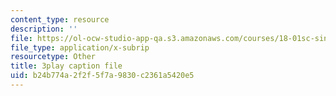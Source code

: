 ```yaml
---
content_type: resource
description: ''
file: https://ol-ocw-studio-app-qa.s3.amazonaws.com/courses/18-01sc-single-variable-calculus-fall-2010/b24b774a2f2f5f7a9830c2361a5420e5_hjZhPczMkL4.vtt
file_type: application/x-subrip
resourcetype: Other
title: 3play caption file
uid: b24b774a-2f2f-5f7a-9830-c2361a5420e5
---
```

